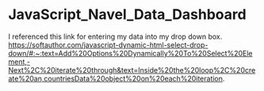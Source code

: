 # JavaScript_Navel_Data_Dashboard
I referenced this link for entering my data into my drop down box.
https://softauthor.com/javascript-dynamic-html-select-drop-down/#:~:text=Add%20Options%20Dynamically%20To%20Select%20Element,-Next%2C%20iterate%20through&text=Inside%20the%20loop%2C%20create%20an,countriesData%20object%20on%20each%20iteration.
